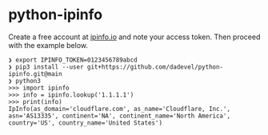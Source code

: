 # python-ipinfo

Create a free account at [ipinfo.io](https://ipinfo.io/) and note your access token.
Then proceed with the example below.

~~~
❯ export IPINFO_TOKEN=0123456789abcd
❯ pip3 install --user git+https://github.com/dadevel/python-ipinfo.git@main
❯ python3
>>> import ipinfo
>>> info = ipinfo.lookup('1.1.1.1')
>>> print(info)
IpInfo(as_domain='cloudflare.com', as_name='Cloudflare, Inc.', asn='AS13335', continent='NA', continent_name='North America', country='US', country_name='United States')
~~~
